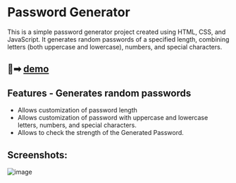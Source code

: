 # Password Generator  
This is a simple password generator project created using HTML, CSS, and JavaScript. It generates random passwords of a specified length, combining letters (both uppercase and lowercase), numbers, and special characters. 


## 🔗➡ [demo](https://passwordgenerator-rutik.netlify.app/)



## Features  - Generates random passwords 
- Allows customization of password length
- Allows customization of password with uppercase and lowercase letters, numbers, and special characters.
- Allows to check the strength of the Generated Password.

## Screenshots:
![image](https://github.com/Rutiktorambe/Password-Generator/assets/114429614/a2c6f0c5-125a-4735-8688-64bf2306dfc3)

